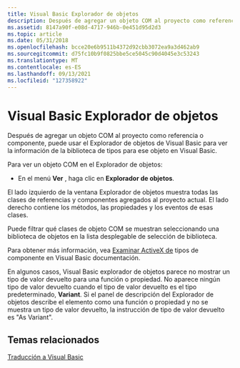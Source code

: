 ```yaml
---
title: Visual Basic Explorador de objetos
description: Después de agregar un objeto COM al proyecto como referencia o componente, puede usar el Explorador de objetos de Visual Basic para ver la información de la biblioteca de tipos para ese objeto en Visual Basic.
ms.assetid: 8147a90f-e08d-4717-946b-0e451d95d2d3
ms.topic: article
ms.date: 05/31/2018
ms.openlocfilehash: bcce20e6b9511b4372d92cbb3072ea9a3d462ab9
ms.sourcegitcommit: d75fc10b9f0825bbe5ce5045c90d4045e3c53243
ms.translationtype: MT
ms.contentlocale: es-ES
ms.lasthandoff: 09/13/2021
ms.locfileid: "127358922"
---
```

# <a name="visual-basic-object-browser"></a>Visual Basic Explorador de objetos

Después de agregar un objeto COM al proyecto como referencia o componente, puede usar el Explorador de objetos de Visual Basic para ver la información de la biblioteca de tipos para ese objeto en Visual Basic.

Para ver un objeto COM en el Explorador de objetos:

-   En el menú **Ver** , haga clic en **Explorador de objetos**.

El lado izquierdo de la ventana Explorador de objetos muestra todas las clases de referencias y componentes agregados al proyecto actual. El lado derecho contiene los métodos, las propiedades y los eventos de esas clases.

Puede filtrar qué clases de objeto COM se muestran seleccionando una biblioteca de objetos en la lista desplegable de selección de biblioteca.

Para obtener más información, vea [Examinar ActiveX de](/previous-versions/visualstudio/visual-basic-6/aa240782(v=vs.60)) tipos de componente en Visual Basic documentación.

En algunos casos, Visual Basic explorador de objetos parece no mostrar un tipo de valor devuelto para una función o propiedad. No aparece ningún tipo de valor devuelto cuando el tipo de valor devuelto es el tipo predeterminado, **Variant**. Si el panel de descripción del Explorador de objetos describe el elemento como una función o propiedad y no se muestra un tipo de valor devuelto, la instrucción de tipo de valor devuelto es "As Variant".

## <a name="related-topics"></a>Temas relacionados

<dl> <dt>

[Traducción a Visual Basic](translating-to-visual-basic.md)
</dt> </dl>

 

 
